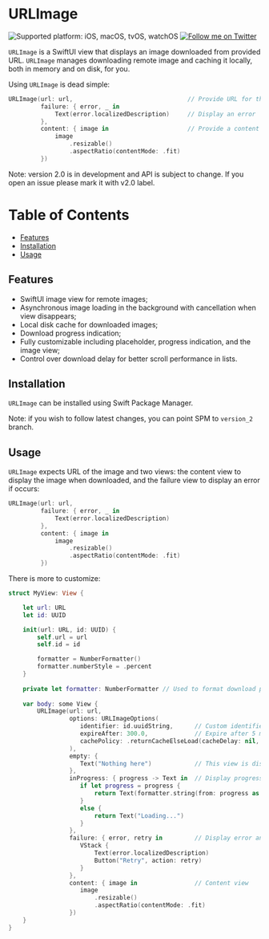 # URLImage

![Supported platform: iOS, macOS, tvOS, watchOS](https://img.shields.io/badge/platform-iOS%2C%20macOS%2C%20tvOS%2C%20watchOS-lightgrey)
[![Follow me on Twitter](https://img.shields.io/twitter/follow/dmytroanokhin?style=social)](https://twitter.com/intent/follow?screen_name=dmytroanokhin)

`URLImage` is a SwiftUI view that displays an image downloaded from provided URL. `URLImage` manages downloading remote image and caching it locally, both in memory and on disk, for you.

Using `URLImage` is dead simple:

```swift
URLImage(url: url,                                // Provide URL for the image
         failure: { error, _ in
             Text(error.localizedDescription)     // Display an error
         },
         content: { image in                      // Provide a content view when the image is downloaded
             image
                 .resizable()
                 .aspectRatio(contentMode: .fit)
         })
```

Note: version 2.0 is in development and API is subject to change. If you open an issue please mark it with v2.0 label.

# Table of Contents
- [Features](#features)
- [Installation](#installation)
- [Usage](#usage)

## Features
- SwiftUI image view for remote images;
- Asynchronous image loading in the background with cancellation when view disappears;
- Local disk cache for downloaded images;
- Download progress indication;
- Fully customizable including placeholder, progress indication, and the image view;
- Control over download delay for better scroll performance in lists.

## Installation

`URLImage` can be installed using Swift Package Manager.

Note: if you wish to follow latest changes, you can point SPM to `version_2` branch.

## Usage

`URLImage` expects URL of the image and two views: the content view to display the image when downloaded, and the failure view to display an error if occurs:

```swift
URLImage(url: url,
         failure: { error, _ in
             Text(error.localizedDescription)
         },
         content: { image in
             image
                 .resizable()
                 .aspectRatio(contentMode: .fit)
         })
```

There is more to customize:

```swift
struct MyView: View {

    let url: URL
    let id: UUID

    init(url: URL, id: UUID) {
        self.url = url
        self.id = id

        formatter = NumberFormatter()
        formatter.numberStyle = .percent
    }
    
    private let formatter: NumberFormatter // Used to format download progress as percentage. Note: this is only for example, better use shared formatter to avoid creating it for every view.
    
    var body: some View {
        URLImage(url: url,
                 options: URLImageOptions(
                    identifier: id.uuidString,      // Custom identifier
                    expireAfter: 300.0,             // Expire after 5 minutes
                    cachePolicy: .returnCacheElseLoad(cacheDelay: nil, downloadDelay: 0.25) // Return cached image or download after delay 
                 ),
                 empty: {
                    Text("Nothing here")            // This view is displayed before download starts
                 },
                 inProgress: { progress -> Text in  // Display progress
                    if let progress = progress {
                        return Text(formatter.string(from: progress as NSNumber) ?? "Loading...")
                    }
                    else {
                        return Text("Loading...")
                    }
                 },
                 failure: { error, retry in         // Display error and retry button
                    VStack {
                        Text(error.localizedDescription)
                        Button("Retry", action: retry)
                    }
                 },
                 content: { image in                // Content view
                    image
                        .resizable()
                        .aspectRatio(contentMode: .fit)
                 })
    }
}
```
